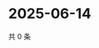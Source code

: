 # 2025-06-14

共 0 条

<!-- BEGIN ZHIHUQUESTIONS -->
<!-- 最后更新时间 Sat Jun 14 2025 21:20:46 GMT+0800 (China Standard Time) -->

<!-- END ZHIHUQUESTIONS -->
